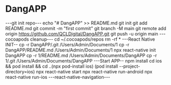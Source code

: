 # DangAPP
---git init repo---
echo "# DangAPP" >> README.md
git init
git add README.md
git commit -m "first commit"
git branch -M main
git remote add origin https://github.com/QCLDigital/DangAPP.git
git push -u origin main
---cocoapods cleanup---
cd ~/.cocoapods/repos
rm -rf *
---React Native INIT--
cp -r DangAPP/.git /Users/Admin/Documents/1
cp -r DangAPP/README.md /Users/Admin/Documents/1
npx react-native init DangAPP
cp -r 1/README.md /Users/Admin/Documents/DangAPP
cp -r 1/.git /Users/Admin/Documents/DangAPP
---Start APP--
npm install 
cd ios && pod install && cd ..(npx pod-install ios) (pod install --project-directory=ios)
npx react-native start
npx react-native run-android
npx react-native run-ios
---react-native-navigation---